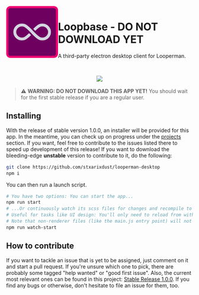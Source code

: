 <img align="left" width="140" height="140" src="img/logo_readme.svg">
<h1>Loopbase - <b>DO NOT DOWNLOAD YET</b></h1>
<p>A third-party electron desktop client for Looperman.</p>
<br>
<p align="center">
  <img width="800" src="https://i.imgur.com/Z7Q9scj.png">
</p>
  
> :warning: **WARNING: DO NOT DOWNLOAD THIS APP YET!**
> You should wait for the first stable release if you are a regular user.

## Installing

With the release of stable version 1.0.0, an installer will be provided for this app. In the meantime, you can check up on progress under the [projects](https://github.com/stxarixdust/looperman-desktop/projects/1) section. If you want, feel free to contribute to the issues listed there to speed up development of this release! If you want to download the bleeding-edge **unstable** version to contribute to it, do the following:

```sh
git clone https://github.com/stxarixdust/looperman-desktop
npm i
```

You can then run a launch script.

```sh
# You have two options: You can start the app...
npm run start
# ...Or continuously watch its scss files for changes and recompile to css.
# Useful for tasks like UI design: You'll only need to reload from within the app.
# Note that non-renderer files (like the main.js entry point) will not update.
npm run watch-start
```

## How to contribute

If you want to tackle an issue that is yet to be assigned, just comment on it and start a pull request. If you're unsure which one to pick, there are probably some tagged "help wanted" or "good first issue". Also, the current most relevant ones can be found in this project: [Stable Release 1.0.0](https://github.com/stxarixdust/looperman-desktop/projects/1). If you find any bugs or otherwise, don't hesitate to file an issue for them, too.
